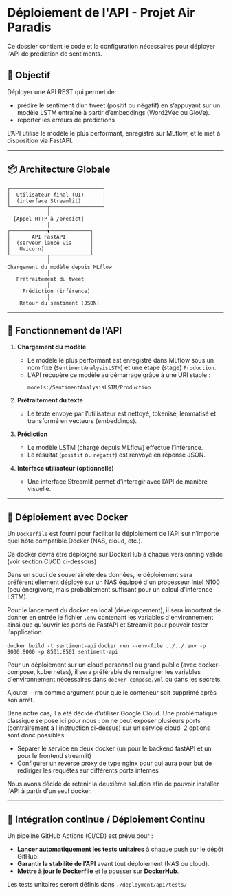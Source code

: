 # Déploiement de l'API - Projet Air Paradis

Ce dossier contient le code et la configuration nécessaires pour déployer l'API de prédiction de sentiments.

## 🎯 Objectif

Déployer une API REST qui permet de:
- prédire le sentiment d’un tweet (positif ou négatif) en s’appuyant sur un modèle LSTM entraîné à partir d’embeddings (Word2Vec ou GloVe).
- reporter les erreurs de prédictions


L’API utilise le modèle le plus performant, enregistré sur MLflow, et le met à disposition via FastAPI.

---

## 📦 Architecture Globale

```
┌──────────────────────────────┐
│  Utilisateur final (UI)      │
│  (interface Streamlit)       │
└────────────┬─────────────────┘
             │
  [Appel HTTP à /predict]
             │
┌────────────▼─────────────┐
│       API FastAPI        │
│  (serveur lancé via      │
│   Uvicorn)               │
└────────────┬─────────────┘
             │
Chargement du modèle depuis MLflow
             │
   Prétraitement du tweet
             │
     Prédiction (inférence)
             │
    Retour du sentiment (JSON)
```

---

## 🧪 Fonctionnement de l’API

1. **Chargement du modèle**
   - Le modèle le plus performant est enregistré dans MLflow sous un nom fixe (`SentimentAnalysisLSTM`) et une étape (stage) `Production`.
   - L’API récupère ce modèle au démarrage grâce à une URI stable :  
     ```
     models:/SentimentAnalysisLSTM/Production
     ```

2. **Prétraitement du texte**
   - Le texte envoyé par l’utilisateur est nettoyé, tokenisé, lemmatisé et transformé en vecteurs (embeddings).

3. **Prédiction**
   - Le modèle LSTM (chargé depuis MLflow) effectue l’inférence.
   - Le résultat (`positif` ou `négatif`) est renvoyé en réponse JSON.

4. **Interface utilisateur (optionnelle)**
   - Une interface Streamlit permet d’interagir avec l’API de manière visuelle.

---

## 🐳 Déploiement avec Docker

Un `Dockerfile` est fourni pour faciliter le déploiement de l’API sur n’importe quel hôte compatible Docker (NAS, cloud, etc.).

Ce docker devra être déploigné sur DockerHub à chaque versionning validé (voir section CI/CD ci-dessous)

Dans un souci de souveraineté des données, le déploiement sera préférentiellement déployé sur un NAS équippé d'un processeur Intel N100 (peu énergivore, mais probablement suffisant pour un calcul d'inférence LSTM).

Pour le lancement du docker en local (développement), il sera important de donner en entrée le fichier `.env` contenant les variables d'environnement ainsi que qu'ouvrir les ports de FastAPI et Streamlit pour pouvoir tester l'application.

`docker build -t sentiment-api`
`docker run --env-file ../../.env -p 8000:8000 -p 8501:8501 sentiment-api`

Pour un déploiement sur un cloud personnel ou grand public (avec docker-compose, kubernetes), il sera préférable de renseigner les variables d'environnement nécessaires dans `docker-compose.yml` ou dans les secrets.

Ajouter --rm comme argument pour que le conteneur soit supprimé après son arrêt.

Dans notre cas, il a été décidé d'utiliser Google Cloud. Une problématique classique se pose ici pour nous : on ne peut exposer  plusieurs ports (contrairement à l'instruction ci-dessus) sur un service cloud.
2 options sont donc possibles:
- Séparer le service en deux docker (un pour le backend fastAPI et un pour le frontend streamlit)
- Configurer un reverse proxy de type nginx pour qui aura pour but de rediriger les requêtes sur différents ports internes

Nous avons décidé de retenir la deuxième solution afin de pouvoir installer l'API à partir d'un seul docker.

---

## 🔁 Intégration continue / Déploiement Continu

Un pipeline GitHub Actions (CI/CD) est prévu pour :
- **Lancer automatiquement les tests unitaires** à chaque push sur le dépôt GitHub.
- **Garantir la stabilité de l’API** avant tout déploiement (NAS ou cloud).
- **Mettre à jour le Dockerfile** et le pousser sur **DockerHub**.

Les tests unitaires seront définis dans `./deployment/api/tests/`
